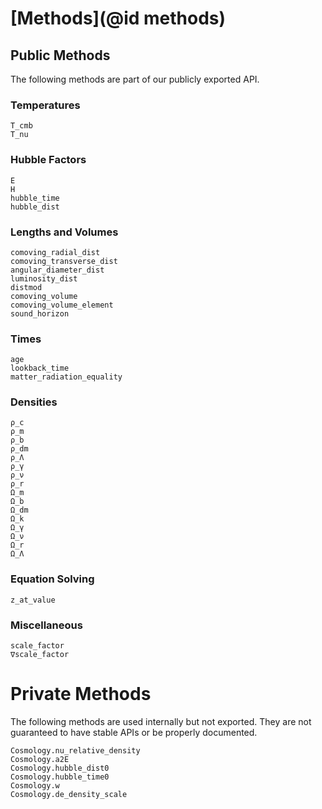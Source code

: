 # [Methods](@id methods)
## Public Methods
The following methods are part of our publicly exported API.

### Temperatures

```@docs
T_cmb
T_nu
```

### Hubble Factors

```@docs
E
H
hubble_time
hubble_dist
```

### Lengths and Volumes

```@docs
comoving_radial_dist
comoving_transverse_dist
angular_diameter_dist
luminosity_dist
distmod
comoving_volume
comoving_volume_element
sound_horizon
```

### Times

```@docs
age
lookback_time
matter_radiation_equality
```

### Densities

```@docs
ρ_c
ρ_m
ρ_b
ρ_dm
ρ_Λ
ρ_γ
ρ_ν
ρ_r
Ω_m
Ω_b
Ω_dm
Ω_k
Ω_γ
Ω_ν
Ω_r
Ω_Λ
```

### Equation Solving

```@docs
z_at_value
```

### Miscellaneous

```@docs
scale_factor
∇scale_factor
```

# Private Methods
The following methods are used internally but not exported. They are not guaranteed to have stable APIs or be properly documented.

```@docs
Cosmology.nu_relative_density
Cosmology.a2E
Cosmology.hubble_dist0
Cosmology.hubble_time0
Cosmology.w
Cosmology.de_density_scale
```